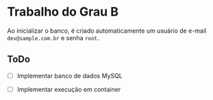 # Trabalho do Grau B

Ao inicializar o banco, é criado automaticamente um usuário de e-mail `dev@sample.com.br` e senha `root`.



## ToDo

- [ ] Implementar banco de dados MySQL
- [ ] Implementar execução em container

